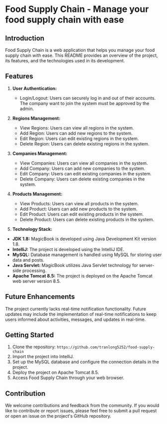 # Food Supply Chain - Manage your food supply chain with ease

## Introduction
Food Supply Chain is a web application that helps you manage your food supply chain with ease.
This README provides an overview of the project, its features, and the technologies used in its development.

## Features

1. **User Authentication:**
    - Login/Logout: Users can securely log in and out of their accounts. The company want to join the system must be approved by the admin.

2. **Regions Management:**
    - View Regions: Users can view all regions in the system.
    - Add Region: Users can add new regions to the system.
    - Edit Region: Users can edit existing regions in the system.
    - Delete Region: Users can delete existing regions in the system.

3. **Companies Management:**
    - View Companies: Users can view all companies in the system.
    - Add Company: Users can add new companies to the system.
    - Edit Company: Users can edit existing companies in the system.
    - Delete Company: Users can delete existing companies in the system.
    
4. **Products Management:**
    - View Products: Users can view all products in the system.
    - Add Product: Users can add new products to the system.
    - Edit Product: Users can edit existing products in the system.
    - Delete Product: Users can delete existing products in the system.

6. **Technology Stack:**
  - **JDK 1.8:** MagicBook is developed using Java Development Kit version 1.8.
  - **IntelliJ:** The project is developed using the IntelliJ IDE.
  - **MySQL:** Database management is handled using MySQL for storing user data and posts.
  - **Java Servlet:** MagicBook utilizes Java Servlet technology for server-side processing.
  - **Apache Tomcat 8.5:** The project is deployed on the Apache Tomcat web server version 8.5.

## Future Enhancements
The project currently lacks real-time notification functionality. Future updates may include the implementation of real-time notifications to keep users informed about activities, messages, and updates in real-time.

## Getting Started
1. Clone the repository: `https://github.com/tranlong5252/food-supply-chain`
2. Import the project into IntelliJ.
3. Set up the MySQL database and configure the connection details in the project.
4. Deploy the project on Apache Tomcat 8.5.
5. Access Food Supply Chain through your web browser.

## Contribution
We welcome contributions and feedback from the community. If you would like to contribute or report issues, please feel free to submit a pull request or open an issue on the project's GitHub repository.